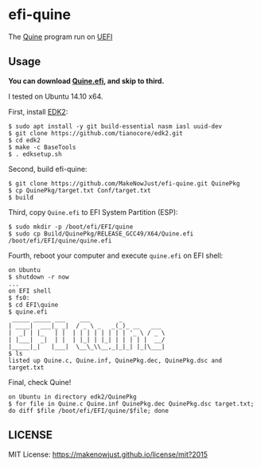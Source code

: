 # efi-quine

The [Quine](http://en.wikipedia.org/wiki/Quine_%28computing%29) program run on [UEFI](http://en.wikipedia.org/wiki/Unified_Extensible_Firmware_Interface)

## Usage

__You can download [Quine.efi](https://github.com/MakeNowJust/uefi-quine/releases/download/v1.0/Quine.efi), and skip to third.__

I tested on Ubuntu 14.10 x64.

First, install [EDK2](https://github.com/tianocore/edk2):

```console
$ sudo apt install -y git build-essential nasm iasl uuid-dev
$ git clone https://github.com/tianocore/edk2.git
$ cd edk2
$ make -c BaseTools
$ . edksetup.sh
```

Second, build efi-quine:

```console
$ git clone https://github.com/MakeNowJust/efi-quine.git QuinePkg
$ cp QuinePkg/target.txt Conf/target.txt
$ build
```

Third, copy `Quine.efi` to EFI System Partition (ESP):

```console
$ sudo mkdir -p /boot/efi/EFI/quine
$ sudo cp Build/QuinePkg/RELEASE_GCC49/X64/Quine.efi /boot/efi/EFI/quine/quine.efi
```

Fourth, reboot your computer and execute `quine.efi` on EFI shell:

```console
on Ubuntu
$ shutdown -r now
...
on EFI shell
$ fs0:
$ cd EFI\quine
$ quine.efi
 _____ _____ ___    ___        _            
| ____|  ___|_ _|  / _ \ _   _(_)_ __   ___ 
|  _| | |_   | |  | | | | | | | | '_ \ / _ \
| |___|  _|  | |  | |_| | |_| | | | | |  __/
|_____|_|   |___|  \__\_\\__,_|_|_| |_|\___|
$ ls
listed up Quine.c, Quine.inf, QuinePkg.dec, QuinePkg.dsc and target.txt
```

Final, check Quine!

```console
on Ubuntu in directory edk2/QuinePkg
$ for file in Quine.c Quine.inf QuinePkg.dec QuinePkg.dsc target.txt; do diff $file /boot/efi/EFI/quine/$file; done
```


## LICENSE

MIT License: <https://makenowjust.github.io/license/mit?2015>
